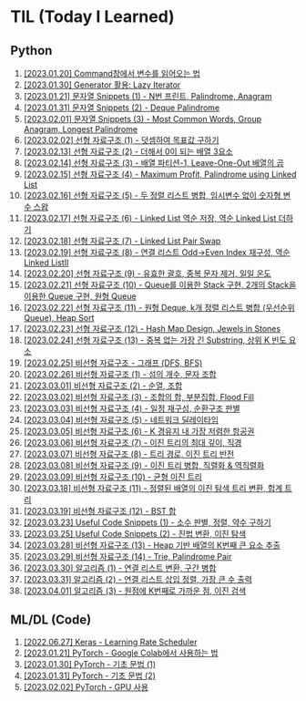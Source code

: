 # TIL (Today I Learned)

## Python
1. [[2023.01.20] Command창에서 변수를 읽어오는 법](https://github.com/caffe-latte/TIL/blob/main/Python/20230120.md)
2. [[2023.01.30] Generator 활용: Lazy Iterator](https://github.com/caffe-latte/TIL/blob/main/Python/20230130.md)
3. [[2023.01.21] 문자열 Snippets (1) - N번 프린트, Palindrome, Anagram](https://github.com/caffe-latte/TIL/blob/main/Python/20230121.md)
4. [[2023.01.31] 문자열 Snippets (2) - Deque Palindrome](https://github.com/caffe-latte/TIL/blob/main/Python/20230131.md)
5. [[2023.02.01] 문자열 Snippets (3) - Most Common Words, Group Anagram, Longest Palindrome](https://github.com/caffe-latte/TIL/blob/main/Python/20230201.md)
6. [[2023.02.02] 선형 자료구조 (1) - 덧셈하여 목표값 구하기](https://github.com/caffe-latte/TIL/blob/main/Python/20230202.md)
7. [[2023.02.13] 선형 자료구조 (2) - 더해서 0이 되는 배열 3요소](https://github.com/caffe-latte/TIL/blob/main/Python/20230213.md)
8. [[2023.02.14] 선형 자료구조 (3) - 배열 파티션-1, Leave-One-Out 배열의 곱](https://github.com/caffe-latte/TIL/blob/main/Python/20230214.md)
9. [[2023.02.15] 선형 자료구조 (4) - Maximum Profit, Palindrome using Linked List](https://github.com/caffe-latte/TIL/blob/main/Python/20230215.md)
10. [[2023.02.16] 선형 자료구조 (5) - 두 정렬 리스트 병합, 임시변수 없이 숫자형 변수 스왑](https://github.com/caffe-latte/TIL/blob/main/Python/20230216.md)
11. [[2023.02.17] 선형 자료구조 (6) - Linked List 역순 저장, 역순 Linked List 더하기](https://github.com/caffe-latte/TIL/blob/main/Python/20230217.md)
12. [[2023.02.18] 선형 자료구조 (7) - Linked List Pair Swap](https://github.com/caffe-latte/TIL/blob/main/Python/20230218.md)
13. [[2023.02.19] 선형 자료구조 (8) - 연결 리스트 Odd→Even Index 재구성, 역순 Linked ListⅡ](https://github.com/caffe-latte/TIL/blob/main/Python/20230219.md)
14. [[2023.02.20] 선형 자료구조 (9) - 유효한 괄호, 중복 문자 제거, 일일 온도](https://github.com/caffe-latte/TIL/blob/main/Python/20230220.md)
15. [[2023.02.21] 선형 자료구조 (10) - Queue를 이용한 Stack 구현, 2개의 Stack을 이용한 Queue 구현, 원형 Queue](https://github.com/caffe-latte/TIL/blob/main/Python/20230221.md)
16. [[2023.02.22] 선형 자료구조 (11) - 원형 Deque, k개 정렬 리스트 병합 (우선순위 Queue), Heap Sort](https://github.com/caffe-latte/TIL/blob/main/Python/20230222.md)
17. [[2023.02.23] 선형 자료구조 (12) - Hash Map Design, Jewels in Stones](https://github.com/caffe-latte/TIL/blob/main/Python/20230223.md)
18. [[2023.02.24] 선형 자료구조 (13) - 중복 없는 가장 긴 Substring, 상위 K 빈도 요소](https://github.com/caffe-latte/TIL/blob/main/Python/20230224.md)
19. [[2023.02.25] 비선형 자료구조 - 그래프 (DFS, BFS)](https://github.com/caffe-latte/TIL/blob/main/Python/20230225.md)
20. [[2023.02.26] 비선형 자료구조 (1) - 섬의 개수, 문자 조합](https://github.com/caffe-latte/TIL/blob/main/Python/20230226.md)
21. [[2023.03.01] 비선형 자료구조 (2) - 순열, 조합](https://github.com/caffe-latte/TIL/blob/main/Python/20230301.md)
22. [[2023.03.02] 비선형 자료구조 (3) - 조합의 합, 부분집합, Flood Fill](https://github.com/caffe-latte/TIL/blob/main/Python/20230302.md)
23. [[2023.03.03] 비선형 자료구조 (4) - 일정 재구성, 순환구조 판별](https://github.com/caffe-latte/TIL/blob/main/Python/20230303.md)
24. [[2023.03.04] 비선형 자료구조 (5) - 네트워크 딜레이타임](https://github.com/caffe-latte/TIL/blob/main/Python/20230304.md)
25. [[2023.03.05] 비선형 자료구조 (6) - K 경유지 내 가장 저렴한 항공권](https://github.com/caffe-latte/TIL/blob/main/Python/20230305.md)
26. [[2023.03.06] 비선형 자료구조 (7) - 이진 트리의 최대 깊이, 직경](https://github.com/caffe-latte/TIL/blob/main/Python/20230306.md)
27. [[2023.03.07] 비선형 자료구조 (8) - 트리 경로, 이진 트리 반전](https://github.com/caffe-latte/TIL/blob/main/Python/20230307.md)
28. [[2023.03.08] 비선형 자료구조 (9) - 이진 트리 병합, 직렬화 & 역직렬화](https://github.com/caffe-latte/TIL/blob/main/Python/20230308.md)
29. [[2023.03.09] 비선형 자료구조 (10) - 균형 이진 트리](https://github.com/caffe-latte/TIL/blob/main/Python/20230309.md)
30. [[2023.03.18] 비선형 자료구조 (11) - 정렬된 배열의 이진 탐색 트리 변환, 합계 트리](https://github.com/caffe-latte/TIL/blob/main/Python/20230318.md)
31. [[2023.03.19] 비선형 자료구조 (12) - BST 합](https://github.com/caffe-latte/TIL/blob/main/Python/20230319.md)
32. [[2023.03.23] Useful Code Snippets (1) - 소수 판별, 정렬, 약수 구하기](https://github.com/caffe-latte/TIL/blob/main/Python/20230323.md)
33. [[2023.03.25] Useful Code Snippets (2) - 진법 변환, 이진 탐색](https://github.com/caffe-latte/TIL/blob/main/Python/20230325.md)
34. [[2023.03.28] 비선형 자료구조 (13) - Heap 기반 배열의 K번째 큰 요소 추출](https://github.com/caffe-latte/TIL/blob/main/Python/20230328.md)
35. [[2023.03.29] 비선형 자료구조 (14) - Trie, Palindrome Pair](https://github.com/caffe-latte/TIL/blob/main/Python/20230329.md)
36. [[2023.03.30] 알고리즘 (1) - 연결 리스트 변환, 구간 병합](https://github.com/caffe-latte/TIL/blob/main/Python/20230330.md)
37. [[2023.03.31] 알고리즘 (2) - 연결 리스트 삽입 정렬, 가장 큰 수 출력](https://github.com/caffe-latte/TIL/blob/main/Python/20230331.md)
38. [[2023.04.01] 알고리즘 (3) - 원점에 K번째로 가까운 점, 이진 검색](https://github.com/caffe-latte/TIL/blob/main/Python/20230401.md)

## ML/DL (Code)
1. [[2022.06.27] Keras - Learning Rate Scheduler](https://github.com/caffe-latte/TIL/blob/main/Keras/20220627.md)
2. [[2023.01.21] PyTorch - Google Colab에서 사용하는 법](https://github.com/caffe-latte/TIL/blob/main/PyTorch/20230121.md)
3. [[2023.01.30] PyTorch - 기초 문법 (1)](https://github.com/caffe-latte/TIL/blob/main/PyTorch/20230130.md)
4. [[2023.01.31] PyTorch - 기초 문법 (2)](https://github.com/caffe-latte/TIL/blob/main/PyTorch/20230131.md)
5. [[2023.02.02] PyTorch - GPU 사용](https://github.com/caffe-latte/TIL/blob/main/PyTorch/20230202.md)
